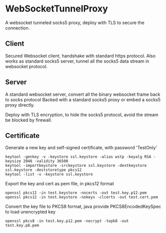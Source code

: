 # WebSocketTunnelProxy

A websocket tunneled socks5 proxy, deploy with TLS to secure the connection.

## Client

Secured Websocket client, handshake with standard https protocol.
Also works as standard socks5 server, tunnel all the socks5 data stream in websocket protocol.

## Server

A standard websocket server, convert all the binary websocket frame back to socks protocol
Backed with a standard socks5 proxy or embed a socks5 proxy directly.

Deploy with TLS encryption, to hide the socks5 protocol, avoid the stream be blocked by firewall.

## Certificate

Generate a new key and self-signed certificate, with password 'TestOnly'

```
keytool -genkey -v -keystore ssl.keystore -alias wstp -keyalg RSA -keysize 2048 -validity 36500
keytool -importkeystore -srckeystore ssl.keystore -destkeystore ssl.keystore -deststoretype pkcs12
keytool -list -v -keystore ssl.keystore
```

Export the key and cert as pem file, in pkcs12 format

```
openssl pkcs12 -in test.keystore -nocerts -out test.key.p12.pem
openssl pkcs12 -in test.keystore -nokeys -clcerts -out test.cert.pem
```

Convert the key file to PKCS8 format, java provide PKCS8EncodedKeySpec to load unencrypted key

``
openssl pkcs8 -in test.key.p12.pem -nocrypt -topk8 -out test.key.p8.pem
``

